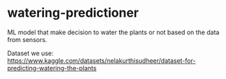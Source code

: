 # watering-predictioner

ML model that make decision to water the plants or not based on the data from sensors.

Dataset we use: https://www.kaggle.com/datasets/nelakurthisudheer/dataset-for-predicting-watering-the-plants
